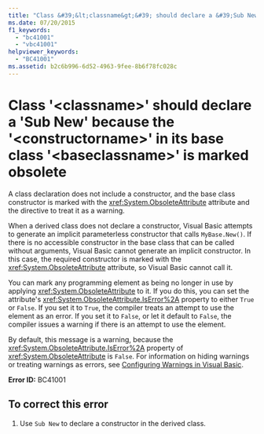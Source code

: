 ```yaml
---
title: "Class &#39;&lt;classname&gt;&#39; should declare a &#39;Sub New&#39; because the &#39;&lt;constructorname&gt;&#39; in its base class &#39;&lt;baseclassname&gt;&#39; is marked obsolete"
ms.date: 07/20/2015
f1_keywords: 
  - "bc41001"
  - "vbc41001"
helpviewer_keywords: 
  - "BC41001"
ms.assetid: b2c6b996-6d52-4963-9fee-8b6f78fc028c
---
```

# Class &#39;&lt;classname&gt;&#39; should declare a &#39;Sub New&#39; because the &#39;&lt;constructorname&gt;&#39; in its base class &#39;&lt;baseclassname&gt;&#39; is marked obsolete
A class declaration does not include a constructor, and the base class constructor is marked with the <xref:System.ObsoleteAttribute> attribute and the directive to treat it as a warning.  
  
 When a derived class does not declare a constructor, Visual Basic attempts to generate an implicit parameterless constructor that calls `MyBase.New()`. If there is no accessible constructor in the base class that can be called without arguments, Visual Basic cannot generate an implicit constructor. In this case, the required constructor is marked with the <xref:System.ObsoleteAttribute> attribute, so Visual Basic cannot call it.  
  
 You can mark any programming element as being no longer in use by applying <xref:System.ObsoleteAttribute> to it. If you do this, you can set the attribute's <xref:System.ObsoleteAttribute.IsError%2A> property to either `True` or `False`. If you set it to `True`, the compiler treats an attempt to use the element as an error. If you set it to `False`, or let it default to `False`, the compiler issues a warning if there is an attempt to use the element.  
  
 By default, this message is a warning, because the <xref:System.ObsoleteAttribute.IsError%2A> property of <xref:System.ObsoleteAttribute> is `False`. For information on hiding warnings or treating warnings as errors, see [Configuring Warnings in Visual Basic](/visualstudio/ide/configuring-warnings-in-visual-basic).  
  
 **Error ID:** BC41001  
  
## To correct this error  
  
1.  Use `Sub New` to declare a constructor in the derived class.